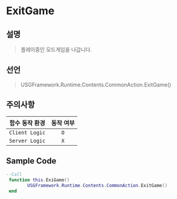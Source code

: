 # ExitGame
## 설명
> 플레이중인 모드게임을 나갑니다.
## 선언
> USGFramework.Runtime.Contents.CommonAction.ExitGame()
## 주의사항
|    **함수 동작 환경**    | **동작 여부** |
|:------------------:|:---------:|
| ```Client Logic``` |  ```O```  |
| ```Server Logic``` |  ```X```  |

## Sample Code
```lua
--Call
 function this.ExiGame()
        USGFramework.Runtime.Contents.CommonAction.ExitGame()
 end
```

